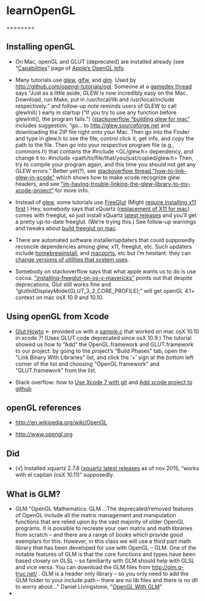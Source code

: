 # learnOpenGL
========

Installing openGL
--------
* On Mac, openGL and GLUT (deprecated) are installed already (see “[Capabilities](http://developer.apple.com/opengl/capabilities/index.html)” page of [Apple’s OpenGL Info](http://developer.apple.com/library/mac/documentation/GraphicsImaging/Conceptual/OpenGL-MacProgGuide/opengl_intro/opengl_intro.html)

* Many tutorials use [glew](http://glew.sourceforge.net), [glfw](http://www.glfw.org/), and [glm](http://glm.g-truc.net/). Used by http://github.com/opengl-tutorials/ogl. Someone at a [gamedev thread](http://www.gamedev.net/topic/561579-is-glew-necessary-to-use-shaders-solved-not-necessary/) says “Just as a little aside, GLEW is now incredibly easy on the Mac. Download, run Make, put in /usr/local/lib and /usr/local/include respectively.” and follow-up note reminds users of GLEW to call glewInit( ) early in startup (“If you try to use any function before glewInit(), the program fails.”) ([stackoverflow “building glew for mac”](http://stackoverflow.com/questions/12229714/building-glew-for-mac-osx) includes suggestion, “go... to http://glew.sourceforge.net and downloading the ZIP file right onto your Mac. Then go into the Finder and type in glew.h to see the file, control click it, get info, and copy the path to the file. Then go into your respective program file (e.g., commons.h) that contains the #include <GL/glew.h> dependency, and change it to: #include <path/to/file/that/you/just/copied/glew.h>  Then, try to compile your program again, and this time you should not get any GLEW errors.” Better yet(?), see [stackoverflow thread "how-to-link-glew-in-xcode"](http://stackoverflow.com/questions/17600917/how-to-link-glew-in-xcode) which shows how to make xcode recognize glew headers, and see ["im-having-trouble-linking-the-glew-library-to-my-xcode-project"](http://stackoverflow.com/questions/3072293/im-having-trouble-linking-the-glew-library-to-my-xcode-project) for more info.

* Instead of [glew](http://glew.sourceforge.net), some tutorials use [FreeGlut](http://freeglut.sourceforge.net) (Might [require installing x11 first](http://sourceforge.net/p/freeglut/bugs/215/) ) Hey, somebody says that xQuartz ([replacement of X11 for mac](http://support.apple.com/en-us/HT201341)) comes with freeglut, so just install xQuartz [latest releases](http://xquartz.macosforge.org/trac/wiki/Releases) and you’ll get a pretty up-to-date freeglut. (We’re trying this.) See follow-up warnings and tweaks about [build freeglut on mac](http://stackoverflow.com/questions/9149133/is-it-possible-to-build-freeglut-on-mac-os-x).

* There are automated software installer/updaters that could supposedly reconcile dependencies among glew, x11, freeglut, etc. Such updaters include [homebrew](http://brew.sh)[install](http://stackoverflow.com/questions/20381128/how-to-install-homebrew-on-mac-osx), and [macports](http://www.macports.org/), etc but I’m hesitant: they can [change versions of utilities that system uses](http://discussions.apple.com/thread/4337315?start=0&tstart=0).

* Somebody on stackoverflow says that what apple wants us to do is use cocoa.  ["installing-freeglut-on-os-x-mavericks"](http://stackoverflow.com/questions/19648087/installing-freeglut-on-os-x-mavericks) points out that despite deprecations, Glut still works fine and “glutInitDisplayMode(GLUT\_3\_2\_CORE_PROFILE);” will get openGL 4.1+ context on mac osX 10.9 and 10.10. 


Using openGL from Xcode
--------
* [Glut Howto](http://web.eecs.umich.edu/~sugih/courses/eecs487/glut-howto/) <- provided us with a [sample.c](http://web.eecs.umich.edu/%7Esugih/courses/eecs487/glut-howto/sample.c) that worked on mac osX 10.10 in xcode 7! (Uses GLUT code deprecated since osX 10.9.) The tutorial showed us how to “Add” the OpenGL.framework and GLUT.framework to our project: by going to the project’s “Build Phases” tab, open the "Link Binary With Libraries" list, and click the ‘+’ sign at the bottom left corner of the list and choosing “OpenGL.framework” and “GLUT.framework” from the list.

* Stack overflow: how to [Use Xcode 7 with git](http://stackoverflow.com/questions/5383609/using-git-with-an-existing-xcode-project/32498035) and [Add xcode project to github](http://stackoverflow.com/questions/12698482/add-xcode-project-to-github-repo) 

openGL references
--------
* http://en.wikipedia.org/wiki/OpenGL

* http://www.opengl.org


Did
----------
* (√) Installed xquartz 2.7.8 ([xquartz latest releases](http://xquartz.macosforge.org/trac/wiki/Releases) as of nov 2015, “works with el capitan (osX 10.11)” supposedly.


What is GLM?
----------
* GLM “OpenGL Mathematics: GLM ...The deprecated/removed features of OpenGL include all the matrix management and manipulation functions that are relied upon by the vast majority of older OpenGL programs. It is possible to recreate your own matrix and math libraries from scratch – and there are a range of books which provide good exemplars for this. However, in this class we will use a third part math library that has been developed for use with OpenGL – GLM. One of the notable features of GLM is that the core functions and types have been based closely on GLSL – so familiarity with GLM should help with GLSL and vice versa. You can download the GLM files from http://glm.g-truc.net/ . GLM is a header only library – so you only need to add the GLM folder to your include path – there are no lib files and there is no dll to worry about..." Daniel Livingstone, "[OpenGL With GLM](http://www.scribd.com/doc/71980668/OpenGL-With-GLM#scribd)"
* 
